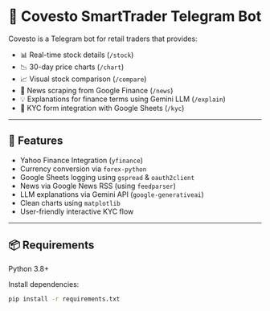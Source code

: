 # 🤖 Covesto SmartTrader Telegram Bot

Covesto is a Telegram bot for retail traders that provides:

- 📊 Real-time stock details (`/stock`)
- 📉 30-day price charts (`/chart`)
- 📈 Visual stock comparison (`/compare`)
- 📰 News scraping from Google Finance (`/news`)
- 💡 Explanations for finance terms using Gemini LLM (`/explain`)
- 🧾 KYC form integration with Google Sheets (`/kyc`)

---

## 🚀 Features

- Yahoo Finance Integration (`yfinance`)
- Currency conversion via `forex-python`
- Google Sheets logging using `gspread` & `oauth2client`
- News via Google News RSS (using `feedparser`)
- LLM explanations via Gemini API (`google-generativeai`)
- Clean charts using `matplotlib`
- User-friendly interactive KYC flow

---

## 📦 Requirements

Python 3.8+

Install dependencies:

```bash
pip install -r requirements.txt
```

